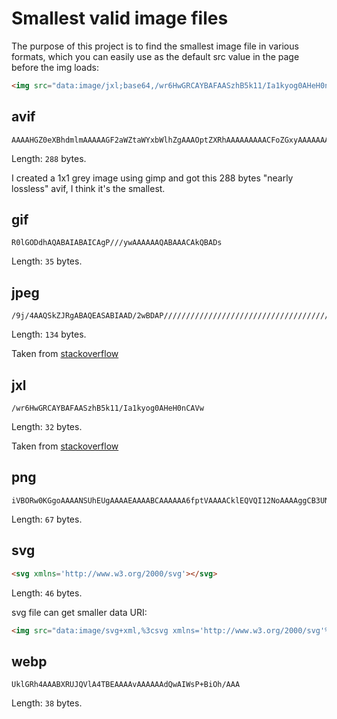 # Smallest valid image files

The purpose of this project is to find the smallest image file in various formats, which you can easily use as the default src value in the page before the img loads:

```html
<img src="data:image/jxl;base64,/wr6HwGRCAYBAFAASzhB5k11/Ia1kyog0AHeH0nCAVw">
```

## avif

```base64
AAAAHGZ0eXBhdmlmAAAAAGF2aWZtaWYxbWlhZgAAAOptZXRhAAAAAAAAACFoZGxyAAAAAAAAAABwaWN0AAAAAAAAAAAAAAAAAAAAAA5waXRtAAAAAAABAAAAImlsb2MAAAAAREAAAQABAAAAAAEOAAEAAAAAAAAAEgAAACNpaW5mAAAAAAABAAAAFWluZmUCAAAAAAEAAGF2MDEAAAAAamlwcnAAAABLaXBjbwAAABNjb2xybmNseAABAA0ABoAAAAAMYXYxQ4EgAgAAAAAUaXNwZQAAAAAAAAABAAAAAQAAABBwaXhpAAAAAAMICAgAAAAXaXBtYQAAAAAAAAABAAEEAYIDBAAAABptZGF0EgAKBzgABhAQ0GkyBRAAAAtA
```

Length: `288` bytes.

I created a 1x1 grey image using gimp and got this 288 bytes "nearly lossless" avif, I think it's the smallest.

## gif

```base64
R0lGODdhAQABAIABAICAgP///ywAAAAAAQABAAACAkQBADs
```

Length: `35` bytes.

## jpeg

```base64
/9j/4AAQSkZJRgABAQEASABIAAD/2wBDAP//////////////////////////////////////////////////////////////////////////////////////wgALCAABAAEBAREA/8QAFBABAAAAAAAAAAAAAAAAAAAAAP/aAAgBAQABPxA
```

Length: `134` bytes.

Taken from [stackoverflow](https://stackoverflow.com/questions/70033579/smallest-valid-base64-avif-image/77829744)

## jxl

```base64
/wr6HwGRCAYBAFAASzhB5k11/Ia1kyog0AHeH0nCAVw
```

Length: `32` bytes.

Taken from [stackoverflow](https://stackoverflow.com/questions/70033579/smallest-valid-base64-avif-image/77829744)

## png

```base64
iVBORw0KGgoAAAANSUhEUgAAAAEAAAABCAAAAAA6fptVAAAACklEQVQI12NoAAAAggCB3UNq9AAAAABJRU5ErkJggg
```

Length: `67` bytes.

## svg

```html
<svg xmlns='http://www.w3.org/2000/svg'></svg>
```
Length: `46` bytes.

svg file can get smaller data URI:

```html
<img src="data:image/svg+xml,%3csvg xmlns='http://www.w3.org/2000/svg'%3e%3c/svg%3e">
```

## webp

```base64
UklGRh4AAABXRUJQVlA4TBEAAAAvAAAAAAdQwAIWsP+BiOh/AAA
```

Length: `38` bytes.
